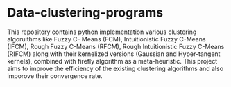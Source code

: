 # Data-clustering-programs
This repository contains python implementation various clustering algoruithms like Fuzzy C- Means (FCM), Intuitionistic Fuzzy C-Means (IFCM), Rough Fuzzy C-Means (RFCM), Rough Intuitionistic Fuzzy C-Means (RIFCM) along with their kernelized versions (Gaussian and Hyper-tangent kernels), combined with firefly algorithm as a meta-heuristic. This project aims to improve the efficiency of the existing clustering algorithms and also imporove their convergence rate. 
